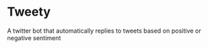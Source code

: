 # Tweety
A twitter bot that automatically replies to tweets based on positive or negative sentiment
